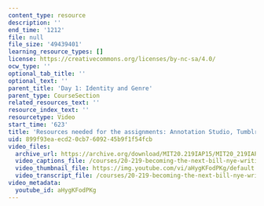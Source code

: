 ```yaml
---
content_type: resource
description: ''
end_time: '1212'
file: null
file_size: '49439401'
learning_resource_types: []
license: https://creativecommons.org/licenses/by-nc-sa/4.0/
ocw_type: ''
optional_tab_title: ''
optional_text: ''
parent_title: 'Day 1: Identity and Genre'
parent_type: CourseSection
related_resources_text: ''
resource_index_text: ''
resourcetype: Video
start_time: '623'
title: 'Resources needed for the assignments: Annotation Studio, Tumblr, and YouTube'
uid: 899f93ea-ecd2-0cb7-6092-45b9f1f54fcb
video_files:
  archive_url: https://archive.org/download/MIT20.219IAP15/MIT20_219IAP15_D01P3_300k.mp4
  video_captions_file: /courses/20-219-becoming-the-next-bill-nye-writing-and-hosting-the-educational-show-january-iap-2015/e5ed14ea1b2353969b9f2e435197f5e4_aHygKFodPKg.vtt
  video_thumbnail_file: https://img.youtube.com/vi/aHygKFodPKg/default.jpg
  video_transcript_file: /courses/20-219-becoming-the-next-bill-nye-writing-and-hosting-the-educational-show-january-iap-2015/3f281960dd23c9fc30790ded753f962d_aHygKFodPKg.pdf
video_metadata:
  youtube_id: aHygKFodPKg
---
```

